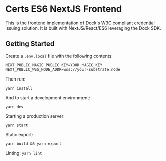 Certs ES6 NextJS Frontend
==================================

This is the frontend implementation of Dock's W3C compliant credential issuing solution. It is built with NextJS/React/ES6 leveraging the Dock SDK.


Getting Started
---------------

Create a `.env.local` file with the following contents:

```
NEXT_PUBLIC_MAGIC_PUBLIC_KEY=YOUR_MAGIC_KEY
NEXT_PUBLIC_WSS_NODE_ADDR=wss://your-substrate.node
```

Then run:
```
yarn install
```

And to start a development environment:
```
yarn dev
```

Starting a production server:
```
yarn start
```

Static export:
```
yarn build && yarn export
```

Linting: `yarn lint`

